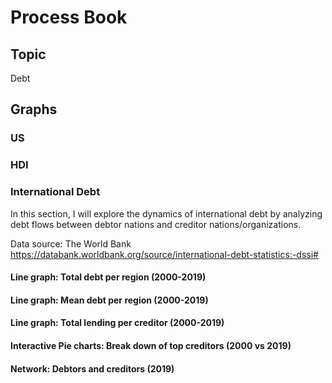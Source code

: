 # Process Book

## Topic
Debt 


## Graphs

### US

### HDI

### International Debt
In this section, I will explore the dynamics of international debt by analyzing debt flows between debtor nations and creditor nations/organizations.

Data source: The World Bank
https://databank.worldbank.org/source/international-debt-statistics:-dssi#


#### Line graph: Total debt per region (2000-2019)

#### Line graph: Mean debt per region (2000-2019)

#### Line graph: Total lending per creditor (2000-2019)

#### Interactive Pie charts: Break down of top creditors (2000 vs 2019)

#### Network: Debtors and creditors (2019)
